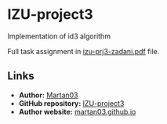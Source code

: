 # IZU-project3

Implementation of id3 algorithm

Full task assignment in [izu-prj3-zadani.pdf](izu-prj3-zadani.pdf) file.

## Links

- **Author:** [Martan03](https://github.com/Martan03)
- **GitHub repository:**
    [IZU-project3](https://github.com/Martan03/IZU-project3)
- **Author website:** [martan03.github.io](https://martan03.github.io)
